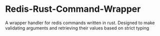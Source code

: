 # Redis-Rust-Command-Wrapper
A wrapper handler for redis commands written in rust. Designed to make validating arguments and retrieving their values based on strict typing
